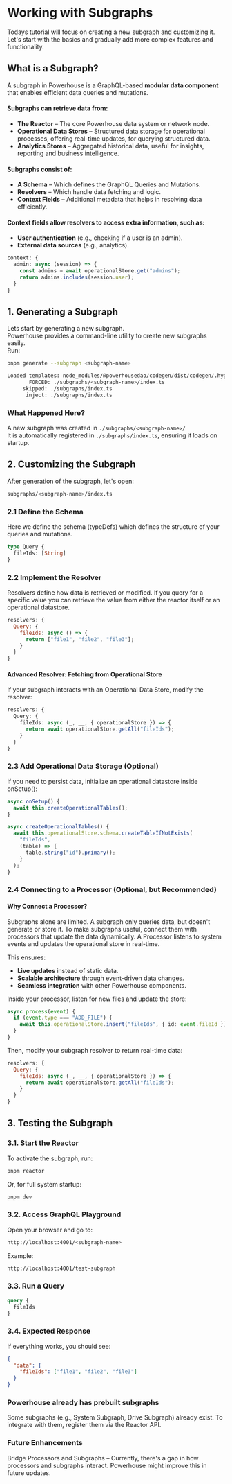 # Working with Subgraphs

Todays tutorial will focus on creating a new subgraph and customizing it.  
Let's start with the basics and gradually add more complex features and functionality.

## What is a Subgraph?

A subgraph in Powerhouse is a GraphQL-based **modular data component** that enables efficient data queries and mutations. 

#### Subgraphs can retrieve data from:

- **The Reactor** – The core Powerhouse data system or network node.   
- **Operational Data Stores** – Structured data storage for operational processes, offering real-time updates, for querying structured data.  
- **Analytics Stores** – Aggregated historical data, useful for insights, reporting and business intelligence.

#### Subgraphs consist of:

- **A Schema** – Which defines the GraphQL Queries and Mutations.
- **Resolvers** – Which handle data fetching and logic.
- **Context Fields** – Additional metadata that helps in resolving data efficiently.

#### Context fields allow resolvers to access extra information, such as:
- **User authentication** (e.g., checking if a user is an admin).
- **External data sources** (e.g., analytics).



```typescript title="Example of a context field"
context: {
  admin: async (session) => {
    const admins = await operationalStore.get("admins");
    return admins.includes(session.user);
  }
}
```

## 1. Generating a Subgraph

Lets start by generating a new subgraph.  
Powerhouse provides a command-line utility to create new subgraphs easily.   
Run:

```bash
pnpm generate --subgraph <subgraph-name>
```

```bash title="Expected Output"
Loaded templates: node_modules/@powerhousedao/codegen/dist/codegen/.hygen/templates
       FORCED: ./subgraphs/<subgraph-name>/index.ts
     skipped: ./subgraphs/index.ts
      inject: ./subgraphs/index.ts
```

### What Happened Here?
A new subgraph was created in `./subgraphs/<subgraph-name>/`  
It is automatically registered in `./subgraphs/index.ts`, ensuring it loads on startup.

## 2. Customizing the Subgraph

After generation of the subgraph, let's open:

```bash
subgraphs/<subgraph-name>/index.ts
```

### 2.1 Define the Schema

Here we define the schema (typeDefs) which defines the structure of your queries and mutations.

```graphql
type Query {
  fileIds: [String]
}
```

### 2.2 Implement the Resolver
Resolvers define how data is retrieved or modified.
If you query for a specific value you can retrieve the value from either the reactor itself or an operational datastore.

```js
resolvers: {
  Query: {
    fileIds: async () => {
      return ["file1", "file2", "file3"];
    }
  }
}
```

#### Advanced Resolver: Fetching from Operational Store
If your subgraph interacts with an Operational Data Store, modify the resolver:

```typescript title="Example of a resolver that fetches data from an operational store"
resolvers: {
  Query: {
    fileIds: async (_, __, { operationalStore }) => {
      return await operationalStore.getAll("fileIds");
    }
  }
}
```

### 2.3 Add Operational Data Storage (Optional)
If you need to persist data, initialize an operational datastore inside onSetup():

```typescript title="Adding an operational datastore"
async onSetup() {
  await this.createOperationalTables();
}

async createOperationalTables() {
  await this.operationalStore.schema.createTableIfNotExists(
    "fileIds",
    (table) => {
      table.string("id").primary();
    }
  );
}
```

### 2.4 Connecting to a Processor (Optional, but Recommended)

#### Why Connect a Processor?
Subgraphs alone are limited. A subgraph only queries data, but doesn't generate or store it.
To make subgraphs useful, connect them with processors that update the data dynamically.
A Processor listens to system events and updates the operational store in real-time. 

This ensures:
- **Live updates** instead of static data.
- **Scalable architecture** through event-driven data changes.
- **Seamless integration** with other Powerhouse components.


Inside your processor, listen for new files and update the store:

```typescript title="Example: Creating a Simple Processor"
async process(event) {
  if (event.type === "ADD_FILE") {
    await this.operationalStore.insert("fileIds", { id: event.fileId });
  }
}
```

Then, modify your subgraph resolver to return real-time data:

```js
resolvers: {
  Query: {
    fileIds: async (_, __, { operationalStore }) => {
      return await operationalStore.getAll("fileIds");
    }
  }
}
```

## 3. Testing the Subgraph

### 3.1. Start the Reactor
To activate the subgraph, run:

```bash
pnpm reactor
```
Or, for full system startup:

```bash title="Start the Reactor & Connect in Studio or Locally
pnpm dev 
```

### 3.2. Access GraphQL Playground
Open your browser and go to:

```bash
http://localhost:4001/<subgraph-name>
```
Example:

```bash
http://localhost:4001/test-subgraph
```

### 3.3. Run a Query

```graphql
query {
  fileIds
}
```

### 3.4. Expected Response
If everything works, you should see:

```json
{
  "data": {
    "fileIds": ["file1", "file2", "file3"]
  }
}
```
### Powerhouse already has prebuilt subgraphs

Some subgraphs (e.g., System Subgraph, Drive Subgraph) already exist.
To integrate with them, register them via the Reactor API.

### Future Enhancements

Bridge Processors and Subgraphs – Currently, there's a gap in how processors and subgraphs interact. Powerhouse might improve this in future updates.